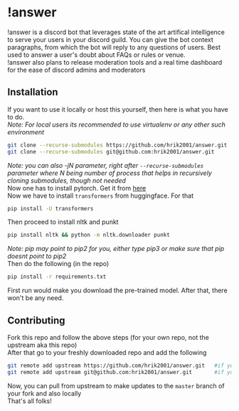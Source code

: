 # !answer
!answer is a discord bot that leverages state of the art artifical intelligence to serve your users in your
discord guild. You can give the bot context paragraphs, from which the bot will reply to any questions of users.
Best used to answer a user's doubt about FAQs or rules or venue.  
!answer also plans to release moderation tools and a real time dashboard for the ease of discord admins and moderators  


## Installation
If you want to use it locally or host this yourself, then here is what you have to do.   
*Note: For local users its recommended to use virtualenv or any other such environment*
```bash
git clone --recurse-submodules https://github.com/hrik2001/answer.git   #if you want to install via https
git clone --recurse-submodules git@github.com:hrik2001/answer.git       #if you want to install via ssh
```
*Note: you can also -jN parameter, right after `--recurse-submodules` parameter where N being number of process that helps in recursively cloning submodules, though not needed*
<br>
Now one has to install pytorch. Get it from [here](https://pytorch.org/get-started/locally/)  
Now we have to install `transformers` from huggingface. For that  
```bash
pip install -U transformers
```
Then proceed to install nltk and punkt
```bash
pip install nltk && python -m nltk.downloader punkt
```
*Note: pip may point to pip2 for you, either type pip3 or make sure that pip doesnt point to pip2*  
Then do the following (in the repo)  
```bash
pip install -r requirements.txt
```
First run would make you download the pre-trained model. After that, there won't be any need.

## Contributing
Fork this repo and follow the above steps (for your own repo, not the upstream aka this repo)  
After that go to your freshly downloaded repo and add the following  
```bash
git remote add upstream https://github.com/hrik2001/answer.git   #if you want http remote
git remote add upstream git@github.com:hrik2001/answer.git       #if you want ssh remote
```
Now, you can pull from upstream to make updates to the `master` branch of your fork and also locally  
That's all folks!

